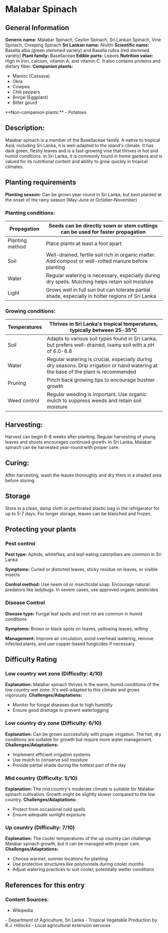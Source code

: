 # Malabar Spinach

## General Information
**Generic name:** Malabar Spinach, Ceylon Spinach, Sri Lankan Spinach, Vine Spinach, Creeping Spinach
**Sri Lankan name:** Nivithi
**Scientific name:** Basella alba (green stemmed variety) and Basella rubra (red stemmed variety)
**Plant family:** Basellaceae
**Edible parts:** Leaves
**Nutrition value:** High in iron, calcium, vitamin A, and vitamin C. It also contains proteins and dietary fiber.
**Companion plants:**
<update>
- Manioc (Cassava)
- Okra
- Cowpea
- Chili peppers
- Brinjal (Eggplant)
- Bitter gourd
</update>
**Non-companion plants:**
- Potatoes

## Description:
Malabar spinach is a member of the Basellaceae family. <update>A native to tropical Asia, including Sri Lanka, it is well-adapted to the island's climate. It has dark green, fleshy leaves and is a fast-growing vine that thrives in hot and humid conditions. In Sri Lanka, it is commonly found in home gardens and is valued for its nutritional content and ability to grow quickly in tropical climates.</update>

## Planting requirements
**Planting season:** <update>Can be grown year-round in Sri Lanka, but best planted at the onset of the rainy season (May-June or October-November)</update>

### Planting conditions:
| **Propagation** | <update>Seeds can be directly sown or stem cuttings can be used for faster propagation</update> |
|----|----|
| Planting method | Place plants at least a foot apart |
| Soil | <update>Well-drained, fertile soil rich in organic matter. Add compost or well-rotted manure before planting</update> |
| Water | <update>Regular watering is necessary, especially during dry spells. Mulching helps retain soil moisture</update> |
| Light | <update>Grows well in full sun but can tolerate partial shade, especially in hotter regions of Sri Lanka</update> |

### Growing conditions:

| **Temperatures** | <update>Thrives in Sri Lanka's tropical temperatures, typically between 25-35°C</update> |
|----|----|
| Soil | <update>Adapts to various soil types found in Sri Lanka, but prefers well-drained, loamy soil with a pH of 6.0-6.8</update> |
| Water | <update>Regular watering is crucial, especially during dry seasons. Drip irrigation or hand watering at the base of the plant is recommended</update> |
| Pruning | Pinch back growing tips to encourage bushier growth |
| Weed control | <update>Regular weeding is important. Use organic mulch to suppress weeds and retain soil moisture</update> |

## Harvesting:
<update>Harvest can begin 6-8 weeks after planting. Regular harvesting of young leaves and shoots encourages continued growth. In Sri Lanka, Malabar spinach can be harvested year-round with proper care.</update>

## Curing:
After harvesting, wash the leaves thoroughly and dry them in a shaded area before storing.

## Storage
<update>Store in a clean, damp cloth or perforated plastic bag in the refrigerator for up to 5-7 days. For longer storage, leaves can be blanched and frozen.</update>

## Protecting your plants
### Pest control
**Pest type:** <update>Aphids, whiteflies, and leaf-eating caterpillars are common in Sri Lanka</update>

**Symptoms:** <update>Curled or distorted leaves, sticky residue on leaves, or visible insects</update>

**Control method:** <update>Use neem oil or insecticidal soap. Encourage natural predators like ladybugs. In severe cases, use approved organic pesticides</update>

### Disease Control
**Disease type:** <update>Fungal leaf spots and root rot are common in humid conditions</update>

**Symptoms:** <update>Brown or black spots on leaves, yellowing leaves, wilting</update>

**Management:** <update>Improve air circulation, avoid overhead watering, remove infected plants, and use copper-based fungicides if necessary</update>

## Difficulty Rating
### Low country wet zone (Difficulty: 4/10)
**Explanation:** <update>Malabar spinach thrives in the warm, humid conditions of the low country wet zone. It's well-adapted to this climate and grows vigorously.</update>
**Challenges/Adaptations:**
- <update>Monitor for fungal diseases due to high humidity
- Ensure good drainage to prevent waterlogging</update>

### Low country dry zone (Difficulty: 6/10)
**Explanation:** <update>Can be grown successfully with proper irrigation. The hot, dry conditions are suitable for growth but require more water management.</update>
**Challenges/Adaptations:**
- <update>Implement efficient irrigation systems
- Use mulch to conserve soil moisture
- Provide partial shade during the hottest part of the day</update>

### Mid country (Difficulty: 5/10)
**Explanation:** <update>The mid country's moderate climate is suitable for Malabar spinach cultivation. Growth might be slightly slower compared to the low country.</update>
**Challenges/Adaptations:**
- <update>Protect from occasional cold spells
- Ensure adequate sunlight exposure</update>

### Up country (Difficulty: 7/10)
**Explanation:** <update>The cooler temperatures of the up country can challenge Malabar spinach growth, but it can be managed with proper care.</update>
**Challenges/Adaptations:**
- <update>Choose warmer, sunnier locations for planting
- Use protective structures like polytunnels during cooler months
- Adjust watering practices to suit cooler, potentially wetter conditions</update>

## References for this entry
### Content Sources:
- Wikipedia
<update>
- Department of Agriculture, Sri Lanka
- Tropical Vegetable Production by R.J. Hillocks
- Local agricultural extension services
</update>